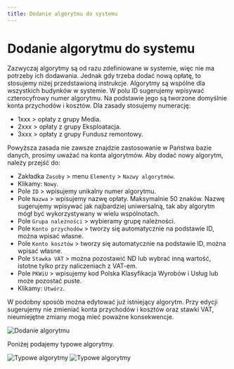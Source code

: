 ```yaml
---
title: Dodanie algorytmu do systemu
---
```


# Dodanie algorytmu do systemu

Zazwyczaj algorytmy są od razu zdefiniowane w systemie, więc nie ma potrzeby ich dodawania. Jednak gdy trzeba dodać nową opłatę, to stosujemy niżej przedstawioną instrukcje. Algorytmy są wspólne dla wszystkich budynków w systemie. W polu ID sugerujemy wpisywać czterocyfrowy numer algorytmu. Na podstawie jego są tworzone domyślnie konta przychodów i kosztów. Dla zasady stosujemy numerację:

- 1xxx > opłaty z grupy Media.
- 2xxx > opłaty z grupy Eksploatacja.
- 3xxx > opłaty z grupy Fundusz remontowy.

Powyższa zasada nie zawsze znajdzie zastosowanie w Państwa bazie danych, prosimy uważać na konta algorytmów. Aby dodać nowy algorytm, należy przejść do:

- Zakładka `Zasoby` > menu `Elementy` > `Nazwy algorytmów`.
- Klikamy: `Nowy`.
- Pole `ID` > wpisujemy unikalny numer algorytmu.
- Pole `Nazwa` > wpisujemy nazwę opłaty. Maksymalnie 50 znaków. Nazwę sugerujemy wpisywać jak najbardziej uniwersalną, tak aby algorytm mógł być wykorzystywany w wielu wspólnotach.
- Pole `Grupa należności` > wybieramy grupę należności.
- Pole `Konto przychodów` > tworzy się automatycznie na podstawie ID, można wpisać własne.
- Pole `Konto kosztów` > tworzy się automatycznie na podstawie ID, można wpisać własne.
- Pole `Stawka VAT` > można pozostawić ND lub wybrać inną wartość, istotne tylko przy naliczeniach z VAT-em.
- Pole `PKWiU` > wpisujemy kod Polska Klasyfikacja Wyrobów i Usług lub może pozostać puste.
- Klikamy: `Utwórz`.

W podobny sposób można edytować już istniejący algorytm. Przy edycji sugerujemy nie zmieniać konta przychodów i kosztów oraz stawki VAT, nieumiejętne zmiany mogą mieć poważne konsekwencje.

![Dodanie algorytmu](dodaniealgosys.gif)

Poniżej podajemy typowe algorytmy.

![Typowe algorytmy](typowealgo.png)
![Typowe algorytmy](typowealgo2.png)